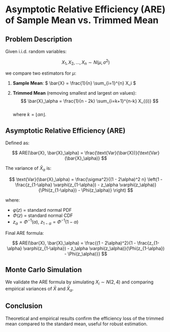 # Asymptotic Relative Efficiency (ARE) of Sample Mean vs. Trimmed Mean

## Problem Description

Given i.i.d. random variables:

$$ X_1, X_2, ..., X_n \sim N(\mu, \sigma^2) $$

we compare two estimators for $\mu$:  

1. **Sample Mean**:
   $ \bar{X} = \frac{1}{n} \sum_{i=1}^{n} X_i $  

2. **Trimmed Mean** (removing smallest and largest $\alpha n$ values):
   $$ \bar{X}_\alpha = \frac{1}{n - 2k} \sum_{i=k+1}^{n-k} X_{(i)} $$  
   where $k = \lfloor \alpha n \rfloor$.

## Asymptotic Relative Efficiency (ARE)

Defined as:

$$ ARE(\bar{X}, \bar{X}_\alpha) = \frac{\text{Var}(\bar{X})}{\text{Var}(\bar{X}_\alpha)} $$

The variance of $\bar{X}_\alpha$ is:

$$ \text{Var}(\bar{X}_\alpha) = \frac{\sigma^2}{(1 - 2\alpha)^2 n} \left(1 - \frac{z_{1-\alpha} \varphi(z_{1-\alpha}) - z_\alpha \varphi(z_\alpha)}{\Phi(z_{1-\alpha}) - \Phi(z_\alpha)} \right) $$  

where:
- $\varphi(z)$ = standard normal PDF  
- $\Phi(z)$ = standard normal CDF  
- $z_\alpha = \Phi^{-1}(\alpha)$, $z_{1-\alpha} = \Phi^{-1}(1 - \alpha)$  

Final ARE formula:

$$ ARE(\bar{X}, \bar{X}_\alpha) = \frac{(1 - 2\alpha)^2}{1 - \frac{z_{1-\alpha} \varphi(z_{1-\alpha}) - z_\alpha \varphi(z_\alpha)}{\Phi(z_{1-\alpha}) - \Phi(z_\alpha)}} $$  

## Monte Carlo Simulation

We validate the ARE formula by simulating $X_i \sim N(2,4)$ and comparing empirical variances of $\bar{X}$ and $\bar{X}_\alpha$.

## Conclusion

Theoretical and empirical results confirm the efficiency loss of the trimmed mean compared to the standard mean, useful for robust estimation.

